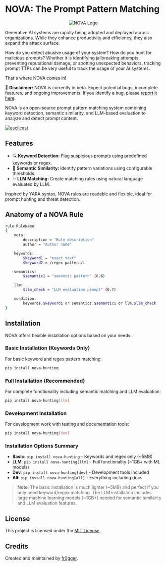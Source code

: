 # NOVA: The Prompt Pattern Matching

<p align="center">
    <img src="nova_doc/docs/nova.svg" alt="NOVA Logo">
</p>

Generative AI systems are rapidly being adopted and deployed across organizations. While they enhance productivity and efficiency, they also expand the attack surface.

How do you detect abusive usage of your system? How do you hunt for malicious prompts? Whether it is identifying jailbreaking attempts, preventing reputational damage, or spotting unexpected behaviors, tracking prompt TTPs can be very useful to track the usage of your AI systems.

That's where NOVA comes in!

🚧 **Disclaimer:** NOVA is currently in beta. Expect potential bugs, incomplete features, and ongoing improvements. If you identify a bug, please [report it here](https://github.com/fr0gger/nova-framework/issues).

NOVA is an open-source prompt pattern matching system combining keyword detection, semantic similarity, and LLM-based evaluation to analyze and detect prompt content.

[![asciicast](https://asciinema.org/a/693ywQk773innmLpYrMx0viOF.svg)](https://asciinema.org/a/693ywQk773innmLpYrMx0viOF)

## Features

- 🔍 **Keyword Detection:** Flag suspicious prompts using predefined keywords or regex.
- 💬 **Semantic Similarity:** Identify pattern variations using configurable thresholds.
- ✨ **LLM Matching:** Create matching rules using natural language evaluated by LLM.

Inspired by YARA syntax, NOVA rules are readable and flexible, ideal for prompt hunting and threat detection.

## Anatomy of a NOVA Rule

```bash
rule RuleName
{
    meta:
        description = "Rule description"
        author = "Author name"

    keywords:
        $keyword1 = "exact text"
        $keyword2 = /regex pattern/i

    semantics:
        $semantic1 = "semantic pattern" (0.6)

    llm:
        $llm_check = "LLM evaluation prompt" (0.7)

    condition:
        keywords.$keyword1 or semantics.$semantic1 or llm.$llm_check
}
```

## Installation

NOVA offers flexible installation options based on your needs:

### Basic Installation (Keywords Only)
For basic keyword and regex pattern matching:
```bash
pip install nova-hunting
```

### Full Installation (Recommended)
For complete functionality including semantic matching and LLM evaluation:
```bash
pip install nova-hunting[llm]
```

### Development Installation
For development work with testing and documentation tools:
```bash
pip install nova-hunting[dev]
```

### Installation Options Summary
- **Basic**: `pip install nova-hunting` - Keywords and regex only (~5MB)
- **LLM**: `pip install nova-hunting[llm]` - Full functionality (~1GB+ with ML models)
- **Dev**: `pip install nova-hunting[dev]` - Development tools included
- **All**: `pip install nova-hunting[all]` - Everything including docs

> **Note**: The basic installation is much lighter (~5MB) and perfect if you only need keyword/regex matching. The LLM installation includes large machine learning models (~1GB+) needed for semantic similarity and LLM evaluation features.

## License

This project is licensed under the [MIT License](LICENSE).

## Credits

Created and maintained by [fr0gger](https://github.com/fr0gger).

